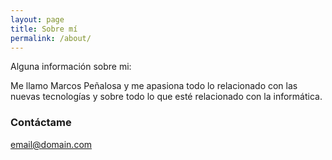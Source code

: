 ```yaml
---
layout: page
title: Sobre mí
permalink: /about/
---
```


Alguna información sobre mi:

Me llamo Marcos Peñalosa y me apasiona todo lo relacionado con las nuevas tecnologías y sobre todo lo que esté relacionado con la informática.

### Contáctame

[email@domain.com](mailto:email@domain.com)
